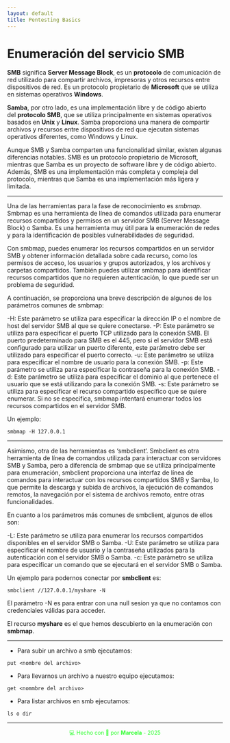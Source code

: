 ```yaml
---
layout: default
title: Pentesting Basics
---
```


# Enumeración del servicio SMB

**SMB** significa **Server Message Block**, es un **protocolo** de comunicación de red utilizado para compartir archivos, impresoras y otros recursos entre dispositivos de red. Es un protocolo propietario de **Microsoft** que se utiliza en sistemas operativos **Windows**.

**Samba**, por otro lado, es una implementación libre y de código abierto del **protocolo SMB**, que se utiliza principalmente en sistemas operativos basados en **Unix** y **Linux**. Samba proporciona una manera de compartir archivos y recursos entre dispositivos de red que ejecutan sistemas operativos diferentes, como Windows y Linux.

Aunque SMB y Samba comparten una funcionalidad similar, existen algunas diferencias notables. SMB es un protocolo propietario de Microsoft, mientras que Samba es un proyecto de software libre y de código abierto. Además, SMB es una implementación más completa y compleja del protocolo, mientras que Samba es una implementación más ligera y limitada.

---

Una de las herramientas para la fase de reconocimiento es *smbmap*. Smbmap es una herramienta de línea de comandos utilizada para enumerar recursos compartidos y permisos en un servidor SMB (Server Message Block) o Samba. Es una herramienta muy útil para la enumeración de redes y para la identificación de posibles vulnerabilidades de seguridad.

Con smbmap, puedes enumerar los recursos compartidos en un servidor SMB y obtener información detallada sobre cada recurso, como los permisos de acceso, los usuarios y grupos autorizados, y los archivos y carpetas compartidos. También puedes utilizar smbmap para identificar recursos compartidos que no requieren autenticación, lo que puede ser un problema de seguridad.

A continuación, se proporciona una breve descripción de algunos de los parámetros comunes de smbmap:

-H: Este parámetro se utiliza para especificar la dirección IP o el nombre de host del servidor SMB al que se quiere conectarse.
 -P: Este parámetro se utiliza para especificar el puerto TCP utilizado para la conexión SMB. El puerto predeterminado para SMB es el 445, pero si el servidor SMB está configurado para utilizar un puerto diferente, este parámetro debe ser utilizado para especificar el puerto correcto.
-u: Este parámetro se utiliza para especificar el nombre de usuario para la conexión SMB.
-p: Este parámetro se utiliza para especificar la contraseña para la conexión SMB.
-d: Este parámetro se utiliza para especificar el dominio al que pertenece el usuario que se está utilizando para la conexión SMB.
-s: Este parámetro se utiliza para especificar el recurso compartido específico que se quiere enumerar. Si no se especifica, smbmap intentará enumerar todos los recursos compartidos en el servidor SMB.

Un ejemplo:

```
smbmap -H 127.0.0.1
```

---

Asimismo, otra de las herramientas  es ‘smbclient‘. Smbclient es otra herramienta de línea de comandos utilizada para interactuar con servidores SMB y Samba, pero a diferencia de smbmap que se utiliza principalmente para enumeración, smbclient proporciona una interfaz de línea de comandos para interactuar con los recursos compartidos SMB y Samba, lo que permite la descarga y subida de archivos, la ejecución de comandos remotos, la navegación por el sistema de archivos remoto, entre otras funcionalidades.

En cuanto a los parámetros más comunes de smbclient, algunos de ellos son:

-L: Este parámetro se utiliza para enumerar los recursos compartidos disponibles en el servidor SMB o Samba.
-U: Este parámetro se utiliza para especificar el nombre de usuario y la contraseña utilizados para la autenticación con el servidor SMB o Samba.
-c: Este parámetro se utiliza para especificar un comando que se ejecutará en el servidor SMB o Samba.

Un ejemplo para podernos conectar por **smbclient** es:

```
smbclient //127.0.0.1/myshare -N
```


El parámetro -N es para entrar con una null sesion ya que no contamos con credenciales válidas para acceder.

El recurso **myshare** es el que hemos descubierto en la enumeración con **smbmap**.

---

- Para subir un archivo a smb ejecutamos:

```
put <nombre del archivo>
```

- Para llevarnos un archivo a nuestro equipo ejecutamos:

```
get <nommbre del archivo>
```

- Para listar archivos en smb ejecutamos:

```
ls o dir
```

---

<div style="text-align:center; font-size: 0.9em; margint-top: 40px; color: #33ff33;">
    💻 Hecho con 💚 por <strong>Marcela</strong> - 2025
</div>